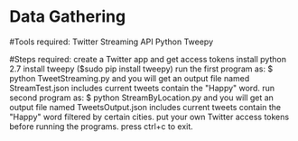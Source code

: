 # Data Gathering

#Tools required:
	Twitter Streaming API
    Python
    Tweepy

#Steps required:
    create a Twitter app and get access tokens
    install python 2.7
    install tweepy ($sudo pip install tweepy)
    run the first program as: $ python TweetStreaming.py and you will get an output file named StreamTest.json includes current tweets contain the "Happy" word.
    run second program as: $ python StreamByLocation.py and you will get an output file named TweetsOutput.json includes current tweets contain the "Happy" word filtered by certain cities.
    put your own Twitter access tokens before running the programs.
    press ctrl+c to exit.


	